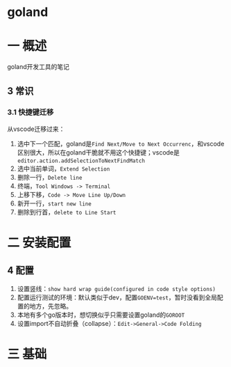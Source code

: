 # goland

# 一 概述
goland开发工具的笔记

## 3 常识
### 3.1 快捷键迁移
从vscode迁移过来：
1. 选中下一个匹配，goland是`Find Next/Move to Next Occurrenc`，和vscode区别很大，所以在goland干脆就不用这个快捷键；vscode是`editor.action.addSelectionToNextFindMatch`
2. 选中当前单词，`Extend Selection`
3. 删除一行，`Delete line`
4. 终端，`Tool Windows -> Terminal`
5. 上移下移，`Code -> Move Line Up/Down`
6. 新开一行，`start new line`
7. 删除到行首，`delete to Line Start`

# 二 安装配置
## 4 配置
1. 设置竖线：`show hard wrap guide(configured in code style options)`
2. 配置运行测试的环境：默认类似于dev，配置`GOENV=test`，暂时没看到全局配置的地方，先忽略。
3. 本地有多个go版本时，想切换似乎只需要设置goland的`GOROOT`
4. 设置import不自动折叠（collapse）：`Edit->General->Code Folding`

# 三 基础

